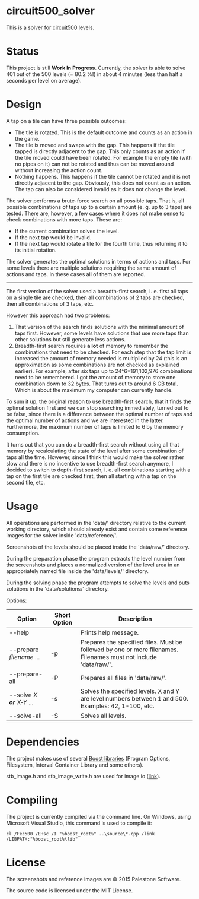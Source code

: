 circuit500_solver
=================

This is a solver for [circuit500](https://itunes.apple.com/us/app/circuit500/id1029430896) levels.

Status
======

This project is still **Work In Progress**. Currently, the solver is able to solve 401 out of the 500 levels (= 80.2 %!) in about 4 minutes (less than half a seconds per level on average).

Design
======

A tap on a tile can have three possible outcomes:

- The tile is rotated. This is the default outcome and counts as an action in the game.
- The tile is moved and swaps with the gap. This happens if the tile tapped is directly adjacent to the gap. This only counts as an action if the tile moved could have been rotated. For example the empty tile (with no pipes on it) can not be rotated and thus can be moved around without increasing the action count.
- Nothing happens. This happens if the tile cannot be rotated and it is not directly adjacent to the gap. Obviously, this does not count as an action. The tap can also be considered invalid as it does not change the level.

The solver performs a brute-force search on all possible taps. That is, all possible combinations of taps up to a certain amount (e. g. up to 3 taps) are tested. There are, however, a few cases where it does not make sense to check combinations with more taps. These are:

- If the current combination solves the level.
- If the next tap would be invalid.
- If the next tap would rotate a tile for the fourth time, thus returning it to its initial rotation.

The solver generates the optimal solutions in terms of actions and taps. For some levels there are multiple solutions requiring the same amount of actions and taps. In these cases all of them are reported.

-----

The first version of the solver used a breadth-first search, i. e. first all taps on a single tile are checked, then all combinations of 2 taps are checked, then all combinations of 3 taps, etc.

However this approach had two problems:

1. That version of the search finds solutions with the minimal amount of taps first. However, some levels have solutions that use more taps than other solutions but still generate less actions.
2. Breadth-first search requires **a lot** of memory to remember the combinations that need to be checked. For each step that the tap limit is increased the amount of memory needed is multiplied by 24 (this is an approximation as some combinations are not checked as explained earlier). For example, after six taps up to 24^6=191,102,976 combinations need to be remembered. I got the amount of memory to store one combination down to 32 bytes. That turns out to around 6 GB total. Which is about the maximum my computer can currently handle.

To sum it up, the original reason to use breadth-first search, that it finds the optimal solution first and we can stop searching immediately, turned out to be false, since there is a difference between the optimal number of taps and the optimal number of actions and we are interested in the latter. Furthermore, the maximum number of taps is limited to 6 by the memory consumption.

It turns out that you can do a breadth-first search without using all that memory by recalculating the state of the level after some combination of taps all the time. However, since I think this would make the solver rather slow and there is no incentive to use breadth-first search anymore, I decided to switch to depth-first search, i. e. all combinations starting with a tap on the first tile are checked first, then all starting with a tap on the second tile, etc.

Usage
=====

All operations are performed in the 'data/' directory relative to the current working directory, which should already exist and contain some reference images for the solver inside 'data/reference/'.

Screenshots of the levels should be placed inside the 'data/raw/' directory.

During the preparation phase the program extracts the level number from the screenshots and places a normalized version of the level area in an appropriately named file inside the 'data/levels/' directory.

During the solving phase the program attempts to solve the levels and puts solutions in the 'data/solutions/' directory.

Options:

 Option                     | Short Option | Description
----------------------------|--------------|------------
 --help                     |              | Prints help message.
 --prepare _filename_ ...   | -p           | Prepares the specified files.  Must be followed by one or more filenames. Filenames must not include 'data/raw/'.
 --prepare-all              | -P           | Prepares all files in 'data/raw/'.
 --solve _X **or** X‑Y_ ... | -s           | Solves the specified levels. X and Y are level numbers between 1 and 500. Examples: 42, 1-100, etc.
 --solve-all                | -S           | Solves all levels.

Dependencies
============

The project makes use of several [Boost libraries](http://www.boost.org) (Program Options, Filesystem, Interval Container Library and some others).

stb_image.h and stb_image_write.h are used for image io ([link](https://github.com/nothings/stb)).

Compiling
=========

The project is currently compiled via the command line. On Windows, using Microsoft Visual Studio, this command is used to compile it:

    cl /Fec500 /EHsc /I "%boost_root%" ..\source\*.cpp /link /LIBPATH:"%boost_root%\lib"

License
=======

The screenshots and reference images are © 2015 Palestone Software.

The source code is licensed under the MIT License.